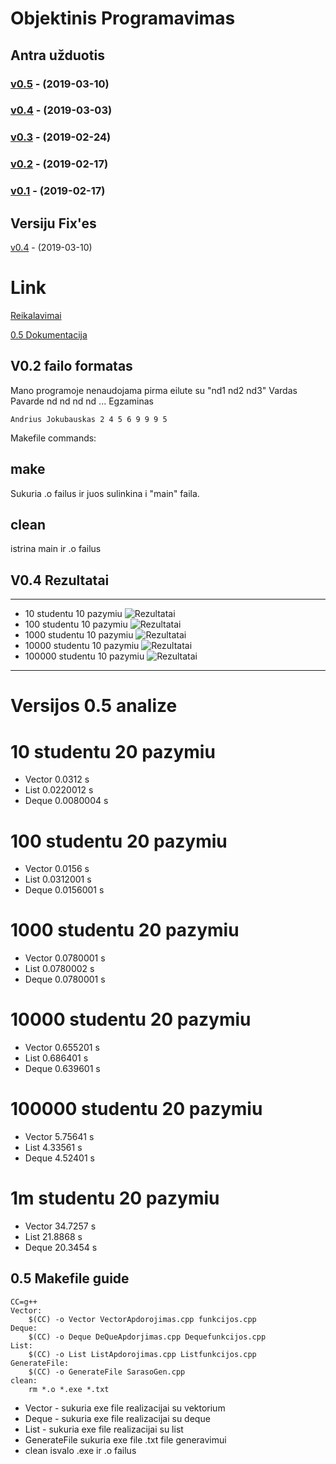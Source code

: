 # Objektinis Programavimas


## Antra užduotis

### [v0.5](https://github.com/Andriusjok/ObjekProg/releases/tag/Version0.5) - (2019-03-10) 
### [v0.4](https://github.com/Andriusjok/ObjekProg/releases/tag/Ver0.4) - (2019-03-03) 
### [v0.3](https://github.com/Andriusjok/ObjekProg/releases/tag/v0.3) - (2019-02-24)
### [v0.2](https://github.com/Andriusjok/ObjekProg/releases/tag/V0.2E) - (2019-02-17)
### [v0.1](https://github.com/Andriusjok/ObjekProg/releases/tag/0.1FixedBugs) - (2019-02-17)

## Versiju Fix'es
[v0.4](https://github.com/Andriusjok/ObjekProg/releases/tag/ver0.4F) - (2019-03-10)
# Link
[Reikalavimai](https://github.com/objprog/paskaitos2019/wiki/2-oji-u%C5%BEduotis)

[0.5 Dokumentacija](#user-content-versijos-05-analize)


## V0.2 failo formatas
Mano programoje nenaudojama pirma eilute su "nd1 nd2 nd3"
Vardas Pavarde nd nd nd nd ... Egzaminas
```
Andrius Jokubauskas 2 4 5 6 9 9 9 5
```
Makefile commands:
## make
Sukuria .o failus ir juos sulinkina i "main" faila.
## clean
istrina main ir .o failus
## V0.4 Rezultatai
------------------------------------------------------------
* 10 studentu 10 pazymiu
![Rezultatai](https://i.imgur.com/eR9Ch3D.png)
* 100 studentu 10 pazymiu
![Rezultatai](https://i.imgur.com/3PjcBh6.png)
* 1000 studentu 10 pazymiu
![Rezultatai](https://i.imgur.com/nmrE4hJ.png)
* 10000 studentu 10 pazymiu
![Rezultatai](https://i.imgur.com/kqrcstP.png)
* 100000 studentu 10 pazymiu
![Rezultatai](https://i.imgur.com/W0WxAto.png)
------------
# Versijos 0.5 analize
# 10 studentu 20 pazymiu
* Vector 0.0312 s
* List 0.0220012 s
* Deque 0.0080004 s
# 100 studentu 20 pazymiu
* Vector 0.0156 s
* List 0.0312001 s
* Deque 0.0156001 s
# 1000 studentu 20 pazymiu
* Vector 0.0780001 s
* List 0.0780002 s
* Deque 0.0780001 s
# 10000 studentu 20 pazymiu
* Vector 0.655201 s
* List 0.686401 s
* Deque 0.639601 s
# 100000 studentu 20 pazymiu
* Vector 5.75641 s
* List 4.33561 s
* Deque 4.52401 s
# 1m studentu 20 pazymiu
* Vector 34.7257 s
* List 21.8868 s
* Deque 20.3454 s
## 0.5 Makefile guide
```
CC=g++
Vector:
	$(CC) -o Vector VectorApdorojimas.cpp funkcijos.cpp
Deque: 
	$(CC) -o Deque DeQueApdorjimas.cpp Dequefunkcijos.cpp
List:
	$(CC) -o List ListApdorojimas.cpp Listfunkcijos.cpp
GenerateFile:
	$(CC) -o GenerateFile SarasoGen.cpp
clean:
	rm *.o *.exe *.txt
```
* Vector - sukuria exe file realizacijai su vektorium
* Deque - sukuria exe file realizacijai su deque
* List - sukuria exe file realizacijai su list
* GenerateFile sukuria exe file .txt file generavimui
* clean isvalo .exe ir .o failus
